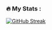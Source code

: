 ### :fire: My Stats :
[![GitHub Streak](https://streak-stats.demolab.com/?user=MihhailLastovski)](https://git.io/streak-stats)

